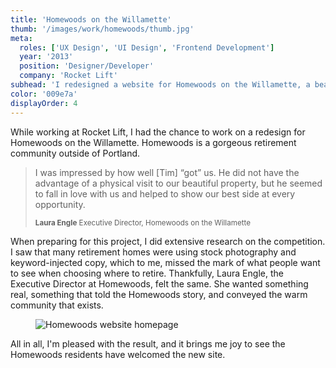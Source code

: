```yaml
---
title: 'Homewoods on the Willamette'
thumb: '/images/work/homewoods/thumb.jpg'
meta:
  roles: ['UX Design', 'UI Design', 'Frontend Development']
  year: '2013'
  position: 'Designer/Developer'
  company: 'Rocket Lift'
subhead: 'I redesigned a website for Homewoods on the Willamette, a beautiful retirement community just outside of Portland.'
color: '009e7a'
displayOrder: 4
---
```


While working at Rocket Lift, I had the chance to work on a redesign for Homewoods on the Willamette. Homewoods is a gorgeous retirement community outside of Portland.

<blockquote class="pullquote">
  <p>I was impressed by how well [Tim] “got” us. He did not have the advantage of a physical visit to our beautiful property, but he seemed to fall in love with us and helped to show our best side at every opportunity.</p>
  
  <small><strong>Laura Engle</strong> Executive Director, Homewoods on the Willamette</small>
</blockquote>

When preparing for this project, I did extensive research on the competition. I saw that many retirement homes were using stock photography and keyword-injected copy, which to me, missed the mark of what people want to see when choosing where to retire. Thankfully, Laura Engle, the Executive Director at Homewoods, felt the same. She wanted something real, something that told the Homewoods story, and conveyed the warm community that exists.

<figure class="screenshot image-bleed">
  <div class="screenshot__container">
    <img src="/images/work/homewoods/screenshot-homepage.jpg" alt="Homewoods website homepage">
  </div>
</figure>

All in all, I'm pleased with the result, and it brings me joy to see the Homewoods residents have welcomed the new site.
